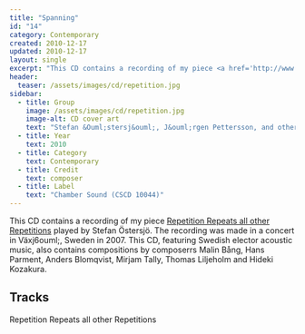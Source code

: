 ```yaml
---
title: "Spanning"
id: "14"
category: Contemporary
created: 2010-12-17
updated: 2010-12-17
layout: single
excerpt: "This CD contains a recording of my piece <a href='http://www.henrikfrisk.com/index.jsp?met..."
header: 
  teaser: /assets/images/cd/repetition.jpg
sidebar:
  - title: Group
    image: /assets/images/cd/repetition.jpg
    image-alt: CD cover art
    text: "Stefan &Ouml;stersj&ouml;, J&ouml;rgen Pettersson, and others."
  - title: Year
    text: 2010
  - title: Category
    text: Contemporary
  - title: Credit
    text: composer
  - title: Label
    text: "Chamber Sound (CSCD 10044)"
---
```


This CD contains a recording of my piece <a href='http://www.henrikfrisk.com/index.jsp?metaId=music&id=comp&field=id&query=9&show=1#9'>Repetition Repeats all other Repetitions</a> played by Stefan &Ouml;stersj&ouml;. The recording was made in a concert in V&auml;xj6ouml;, Sweden in 2007. This CD, featuring Swedish elector acoustic music, also contains compositions by composerrs Malin Bång, Hans Parment, Anders Blomqvist, Mirjam Tally, Thomas Liljeholm and Hideki Kozakura.
<h2>Tracks</h2>
Repetition Repeats all other Repetitions
